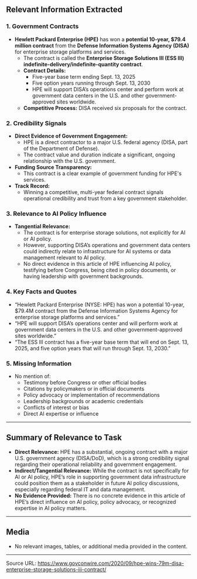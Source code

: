 ## Relevant Information Extracted

### 1. Government Contracts

- **Hewlett Packard Enterprise (HPE)** has won a **potential 10-year, $79.4 million contract** from the **Defense Information Systems Agency (DISA)** for enterprise storage platforms and services.
    - The contract is called the **Enterprise Storage Solutions III (ESS III) indefinite-delivery/indefinite-quantity contract**.
    - **Contract Details:**
        - Five-year base term ending Sept. 13, 2025
        - Five option years running through Sept. 13, 2030
        - HPE will support DISA’s operations center and perform work at government data centers in the U.S. and other government-approved sites worldwide.
    - **Competitive Process:** DISA received six proposals for the contract.

### 2. Credibility Signals

- **Direct Evidence of Government Engagement:**
    - HPE is a direct contractor to a major U.S. federal agency (DISA, part of the Department of Defense).
    - The contract value and duration indicate a significant, ongoing relationship with the U.S. government.
- **Funding Source Transparency:**
    - This contract is a clear example of government funding for HPE's services.
- **Track Record:**
    - Winning a competitive, multi-year federal contract signals operational credibility and trust from a key government stakeholder.

### 3. Relevance to AI Policy Influence

- **Tangential Relevance:**
    - The contract is for enterprise storage solutions, not explicitly for AI or AI policy.
    - However, supporting DISA’s operations and government data centers could indirectly relate to infrastructure for AI systems or data management relevant to AI policy.
    - No direct evidence in this article of HPE influencing AI policy, testifying before Congress, being cited in policy documents, or having leadership with government backgrounds.

### 4. Key Facts and Quotes

- “Hewlett Packard Enterprise (NYSE: HPE) has won a potential 10-year, $79.4M contract from the Defense Information Systems Agency for enterprise storage platforms and services.”
- “HPE will support DISA’s operations center and will perform work at government data centers in the U.S. and other government-approved sites worldwide.”
- “The ESS III contract has a five-year base term that will end on Sept. 13, 2025, and five option years that will run through Sept. 13, 2030.”

### 5. Missing Information

- No mention of:
    - Testimony before Congress or other official bodies
    - Citations by policymakers or in official documents
    - Policy advocacy or implementation of recommendations
    - Leadership backgrounds or academic credentials
    - Conflicts of interest or bias
    - Direct AI expertise or influence

---

## Summary of Relevance to Task

- **Direct Relevance:** HPE has a substantial, ongoing contract with a major U.S. government agency (DISA/DoD), which is a strong credibility signal regarding their operational reliability and government engagement.
- **Indirect/Tangential Relevance:** While the contract is not specifically for AI or AI policy, HPE’s role in supporting government data infrastructure could position them as a stakeholder in future AI policy discussions, especially regarding federal IT and data management.
- **No Evidence Provided:** There is no concrete evidence in this article of HPE’s direct influence on AI policy, policy advocacy, or recognized expertise in AI policy matters.

---

## Media

- No relevant images, tables, or additional media provided in the content.

---

Source URL: https://www.govconwire.com/2020/09/hpe-wins-79m-disa-enterprise-storage-solutions-iii-contract/